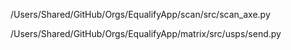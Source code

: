 

/Users/Shared/GitHub/Orgs/EqualifyApp/scan/src/scan_axe.py

/Users/Shared/GitHub/Orgs/EqualifyApp/matrix/src/usps/send.py